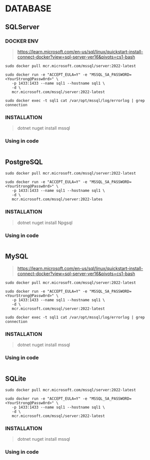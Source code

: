 # DATABASE

## SQLServer

### DOCKER ENV

> <https://learn.microsoft.com/en-us/sql/linux/quickstart-install-connect-docker?view=sql-server-ver16&pivots=cs1-bash>

```base
sudo docker pull mcr.microsoft.com/mssql/server:2022-latest

sudo docker run -e "ACCEPT_EULA=Y" -e "MSSQL_SA_PASSWORD=<YourStrong@Passw0rd>" \
   -p 1433:1433 --name sql1 --hostname sql1 \
   -d \
   mcr.microsoft.com/mssql/server:2022-latest

sudo docker exec -t sql1 cat /var/opt/mssql/log/errorlog | grep connection
```

### INSTALLATION

> dotnet nuget install mssql

### Using in code

```csharp

```

## PostgreSQL

```base
sudo docker pull mcr.microsoft.com/mssql/server:2022-latest

sudo docker run -e "ACCEPT_EULA=Y" -e "MSSQL_SA_PASSWORD=<YourStrong@Passw0rd>" \
   -p 1433:1433 --name sql1 --hostname sql1 \
   -d \
   mcr.microsoft.com/mssql/server:2022-lates
```

### INSTALLATION

> dotnet nuget install Npgsql

### Using in code

```csharp

```

## MySQL

> <https://learn.microsoft.com/en-us/sql/linux/quickstart-install-connect-docker?view=sql-server-ver16&pivots=cs1-bash>

```base
sudo docker pull mcr.microsoft.com/mssql/server:2022-latest

sudo docker run -e "ACCEPT_EULA=Y" -e "MSSQL_SA_PASSWORD=<YourStrong@Passw0rd>" \
   -p 1433:1433 --name sql1 --hostname sql1 \
   -d \
   mcr.microsoft.com/mssql/server:2022-latest

sudo docker exec -t sql1 cat /var/opt/mssql/log/errorlog | grep connection
```

### INSTALLATION

> dotnet nuget install mssql

### Using in code

```csharp

```

## SQLite

```base
sudo docker pull mcr.microsoft.com/mssql/server:2022-latest

sudo docker run -e "ACCEPT_EULA=Y" -e "MSSQL_SA_PASSWORD=<YourStrong@Passw0rd>" \
   -p 1433:1433 --name sql1 --hostname sql1 \
   -d \
   mcr.microsoft.com/mssql/server:2022-latest
```

### INSTALLATION

> dotnet nuget install mssql

### Using in code

```csharp

```
